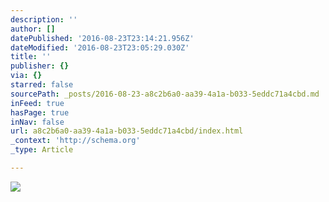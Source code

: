 ```yaml
---
description: ''
author: []
datePublished: '2016-08-23T23:14:21.956Z'
dateModified: '2016-08-23T23:05:29.030Z'
title: ''
publisher: {}
via: {}
starred: false
sourcePath: _posts/2016-08-23-a8c2b6a0-aa39-4a1a-b033-5eddc71a4cbd.md
inFeed: true
hasPage: true
inNav: false
url: a8c2b6a0-aa39-4a1a-b033-5eddc71a4cbd/index.html
_context: 'http://schema.org'
_type: Article

---
```

![](https://the-grid-user-content.s3-us-west-2.amazonaws.com/e928c959-df97-406a-b464-f1fce3deb7ea.jpg)